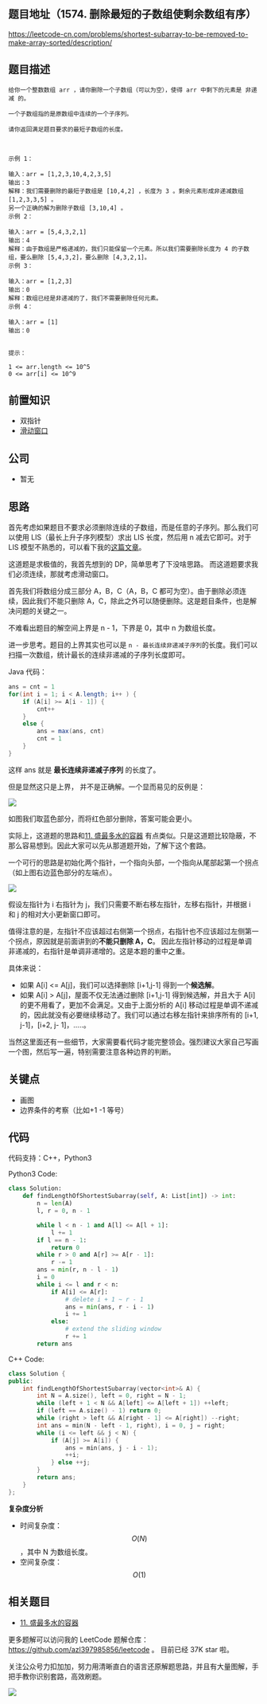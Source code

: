 ## 题目地址（1574. 删除最短的子数组使剩余数组有序）

https://leetcode-cn.com/problems/shortest-subarray-to-be-removed-to-make-array-sorted/description/

## 题目描述

```
给你一个整数数组 arr ，请你删除一个子数组（可以为空），使得 arr 中剩下的元素是 非递减 的。

一个子数组指的是原数组中连续的一个子序列。

请你返回满足题目要求的最短子数组的长度。

 

示例 1：

输入：arr = [1,2,3,10,4,2,3,5]
输出：3
解释：我们需要删除的最短子数组是 [10,4,2] ，长度为 3 。剩余元素形成非递减数组 [1,2,3,3,5] 。
另一个正确的解为删除子数组 [3,10,4] 。
示例 2：

输入：arr = [5,4,3,2,1]
输出：4
解释：由于数组是严格递减的，我们只能保留一个元素。所以我们需要删除长度为 4 的子数组，要么删除 [5,4,3,2]，要么删除 [4,3,2,1]。
示例 3：

输入：arr = [1,2,3]
输出：0
解释：数组已经是非递减的了，我们不需要删除任何元素。
示例 4：

输入：arr = [1]
输出：0
 

提示：

1 <= arr.length <= 10^5
0 <= arr[i] <= 10^9

```

## 前置知识

- 双指针
- [滑动窗口](https://github.com/azl397985856/leetcode/blob/master/thinkings/slide-window.md "滑动窗口")

## 公司

- 暂无

## 思路

首先考虑如果题目不要求必须删除连续的子数组，而是任意的子序列。那么我们可以使用 LIS（最长上升子序列模型）求出 LIS 长度，然后用 n 减去它即可。对于 LIS 模型不熟悉的，可以看下我的[这篇文章](https://lucifer.ren/blog/2020/06/20/LIS/ "LIS 模型")。

这道题是求极值的，我首先想到的 DP，简单思考了下没啥思路。 而这道题要求我们必须连续，那就考虑滑动窗口。

首先我们将数组分成三部分 A，B，C（A，B，C 都可为空）。由于删除必须连续，因此我们不能只删除 A，C，除此之外可以随便删除。这是题目条件，也是解决问题的关键之一。

不难看出题目的解空间上界是 n - 1，下界是 0，其中 n 为数组长度。

进一步思考。题目的上界其实也可以是 `n - 最长连续非递减子序列`的长度。我们可以扫描一次数组，统计最长的连续非递减的子序列长度即可。

Java 代码：

```java
ans = cnt = 1
for(int i = 1; i < A.length; i++ ) {
    if (A[i] >= A[i - 1]) {
        cnt++
    }
    else {
        ans = max(ans, cnt)
        cnt = 1
    }
}
```

这样 ans 就是 **最长连续非递减子序列** 的长度了。

但是显然这只是上界， 并不是正确解。一个显而易见的反例是：

![](https://tva1.sinaimg.cn/large/0081Kckwly1glojn95n9mj30vu0m20uf.jpg)

如图我们取蓝色部分，而将红色部分删除，答案可能会更小。

实际上，这道题的思路和[11. 盛最多水的容器](https://github.com/azl397985856/leetcode/blob/master/problems/11.container-with-most-water.md "11. 盛最多水的容器") 有点类似。只是这道题比较隐蔽，不那么容易想到。因此大家可以先从那道题开始，了解下这个套路。

一个可行的思路是初始化两个指针，一个指向头部，一个指向从尾部起第一个拐点（如上图右边蓝色部分的左端点）。

![](https://tva1.sinaimg.cn/large/0081Kckwly1glojtjozp1j310o0s8ace.jpg)

假设左指针为 i 右指针为 j，我们只需要不断右移左指针，左移右指针，并根据 i 和 j 的相对大小更新窗口即可。

值得注意的是，左指针不应该超过右侧第一个拐点，右指针也不应该超过左侧第一个拐点，原因就是前面讲到的**不能只删除 A，C**。 因此左指针移动的过程是单调非递减的，右指针是单调非递增的。这是本题的重中之重。

具体来说：

- 如果 A[i] <= A[j]，我们可以选择删除 [i+1,j-1] 得到一个**候选解**。
- 如果 A[i] > A[j]，屋面不仅无法通过删除 [i+1,j-1] 得到候选解，并且大于 A[i] 的更不用看了，更加不会满足。又由于上面分析的 A[i] 移动过程是单调不递减的，因此就没有必要继续移动了。我们可以通过右移左指针来排序所有的 [i+1, j-1]，[i+2, j- 1]，.....。

当然这里面还有一些细节，大家需要看代码才能完整领会。强烈建议大家自己写画一个图，然后写一遍，特别需要注意各种边界的判断。

## 关键点

- 画图
- 边界条件的考察（比如+1 -1 等号）

## 代码

代码支持：C++，Python3

Python3 Code:

```python
class Solution:
    def findLengthOfShortestSubarray(self, A: List[int]) -> int:
        n = len(A)
        l, r = 0, n - 1

        while l < n - 1 and A[l] <= A[l + 1]:
            l += 1
        if l == n - 1:
            return 0
        while r > 0 and A[r] >= A[r - 1]:
            r -= 1
        ans = min(r, n - l - 1)
        i = 0
        while i <= l and r < n:
            if A[i] <= A[r]:
                # delete i + 1 ~ r - 1
                ans = min(ans, r - i - 1)
                i += 1
            else:
                # extend the sliding window
                r += 1
        return ans

```

C++ Code:

```cpp
class Solution {
public:
    int findLengthOfShortestSubarray(vector<int>& A) {
        int N = A.size(), left = 0, right = N - 1;
        while (left + 1 < N && A[left] <= A[left + 1]) ++left;
        if (left == A.size() - 1) return 0;
        while (right > left && A[right - 1] <= A[right]) --right;
        int ans = min(N - left - 1, right), i = 0, j = right;
        while (i <= left && j < N) {
            if (A[j] >= A[i]) {
                ans = min(ans, j - i - 1);
                ++i;
            } else ++j;
        }
        return ans;
    }
};
```

**复杂度分析**

- 时间复杂度：$$O(N)$$，其中 N 为数组长度。
- 空间复杂度：$$O(1)$$

## 相关题目

- [11. 盛最多水的容器](https://github.com/azl397985856/leetcode/blob/master/problems/11.container-with-most-water.md)

更多题解可以访问我的 LeetCode 题解仓库：https://github.com/azl397985856/leetcode 。 目前已经 37K star 啦。

关注公众号力扣加加，努力用清晰直白的语言还原解题思路，并且有大量图解，手把手教你识别套路，高效刷题。

![](https://tva1.sinaimg.cn/large/007S8ZIlly1gfcuzagjalj30p00dwabs.jpg)
